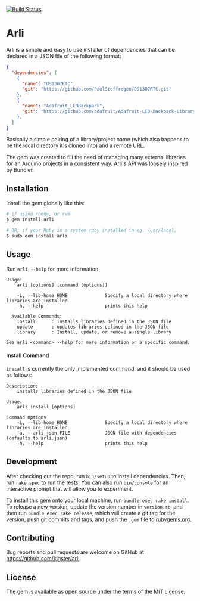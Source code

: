 [![Build Status](https://travis-ci.org/kigster/arli.svg?branch=master)](https://travis-ci.org/kigster/arli)

# Arli

Arli is a simple and easy to use installer of dependencies that can be 
declared in a JSON file of the following format:


```json
{
  "dependencies": [
    {
      "name": "DS1307RTC",
      "git": "https://github.com/PaulStoffregen/DS1307RTC.git"
    },
    {
      "name": "Adafruit_LEDBackpack",
      "git": "https://github.com/adafruit/Adafruit-LED-Backpack-Library.git"
    },
  ]
}
```

Basically a simple pairing of a library/project name (which also happens to be the local 
directory it's cloned into) and a remote URL.

The gem was created to fill the need of managing many external libraries for an Arduino projects 
in a consistent way. Arli's API was loosely inspired by Bundler.

## Installation

Install the gem globally like this: 

```bash
# if using rbenv, or rvm
$ gem install arli 

# OR, if your Ruby is a system ruby installed in eg. /usr/local, 
$ sudo gem install arli 
```

## Usage

Run `arli --help` for more information:

```
Usage:
    arli [options] [command [options]]

    -L, --lib-home HOME              Specify a local directory where libraries are installed
    -h, --help                       prints this help

  Available Commands:
    install      : installs libraries defined in the JSON file
    update       : updates libraries defined in the JSON file
    library      : Install, update, or remove a single library

See arli <command> --help for more information on a specific command.
```

#### Install Command

`install` is currently the only implemented command, and it should be used as follows:

```
Description:
    installs libraries defined in the JSON file

Usage:
    arli install [options]

Command Options
    -L, --lib-home HOME              Specify a local directory where libraries are installed
    -a, --arli-json FILE             JSON file with dependencies (defaults to arli.json)
    -h, --help                       prints this help
```


## Development

After checking out the repo, run `bin/setup` to install dependencies. Then, run `rake spec` to run the tests. You can also run `bin/console` for an interactive prompt that will allow you to experiment.

To install this gem onto your local machine, run `bundle exec rake install`. To release a new version, update the version number in `version.rb`, and then run `bundle exec rake release`, which will create a git tag for the version, push git commits and tags, and push the `.gem` file to [rubygems.org](https://rubygems.org).

## Contributing

Bug reports and pull requests are welcome on GitHub at https://github.com/kigster/arli.

## License

The gem is available as open source under the terms of the [MIT License](http://opensource.org/licenses/MIT).
